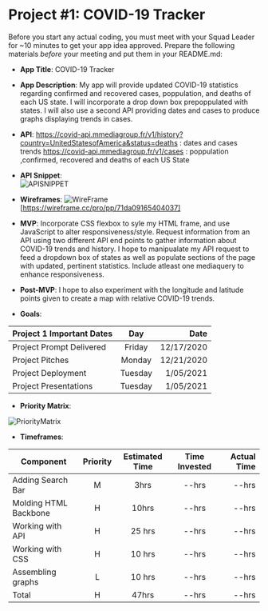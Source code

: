 # Project #1: COVID-19 Tracker


Before you start any actual coding, you must meet with your Squad Leader for ~10 minutes to get your app idea approved. Prepare the following materials _before_ your meeting and put them in your README.md:
- **App Title**: COVID-19 Tracker
- **App Description**: My app will provide updated COVID-19 statistics regarding confirmed and recovered cases, poppulation, and deaths of each US state. I will incorporate a drop down box prepoppulated with states. I will also use a second API providing dates and cases to produce graphs displaying trends in cases.
- **API**: https://covid-api.mmediagroup.fr/v1/history?country=UnitedStatesofAmerica&status=deaths : dates and cases trends
  https://covid-api.mmediagroup.fr/v1/cases : poppulation ,confirmed, recovered and deaths of each US State
  
- **API Snippet**:  
  ![APISNIPPET](https://i.ibb.co/52Jq5Bw/Screen-Shot-2020-12-20-at-11-54-16-PM.png)    
    
    
- **Wireframes**:  ![WireFrame](https://i.ibb.co/mHNQr0V/Screen-Shot-2020-12-20-at-11-30-15-PM.png")
  [https://wireframe.cc/pro/pp/71da09165404037]
- **MVP**: Incorporate CSS flexbox to syle my HTML frame, and use JavaScript to alter responsiveness/style. Request information from an API using two different API end points to gather information about COVID-19 trends and history. I hope to manipualate my API request to feed a dropdown box of states as well as populate sections of the page with updated, pertinent statistics. Include atleast one mediaquery to enhance responsiveness.
- **Post-MVP**: I hope to also experiment with the longitude and latitude points given to create a map with relative COVID-19 trends.
- **Goals**:
   
| Project 1 Important Dates | Day      | Date      |
|---------------------------| :------: |---------: |
| Project Prompt Delivered  | Friday   | 12/17/2020|
| Project Pitches           | Monday   | 12/21/2020|
| Project Deployment        | Tuesday  | 1/05/2021 |
| Project Presentations     | Tuesday  | 1/05/2021 |

- **Priority Matrix**: 

![PriorityMatrix](https://i.ibb.co/z4VDmyk/Screen-Shot-2020-12-20-at-11-48-24-PM.png)
- **Timeframes**: 
  
| Component | Priority | Estimated Time | Time Invested | Actual Time |
| --- | :---: |  :---: | :---: | ---: |
| Adding Search Bar | M | 3hrs| --hrs | --hrs |
| Molding HTML Backbone | H | 10hrs | --hrs | --hrs|
| Working with API | H | 25 hrs| --hrs | --hrs |
| Working with CSS | H | 10 hrs | --hrs | --hrs |
| Assembling graphs | L | 10 hrs | --hrs | --hrs |
| Total | H | 47hrs| --hrs | --hrs |
